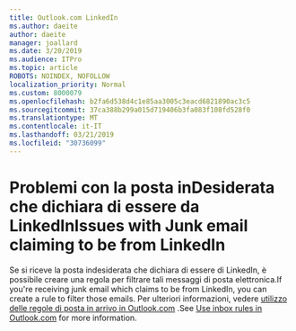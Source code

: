 ```yaml
---
title: Outlook.com LinkedIn
ms.author: daeite
author: daeite
manager: joallard
ms.date: 3/20/2019
ms.audience: ITPro
ms.topic: article
ROBOTS: NOINDEX, NOFOLLOW
localization_priority: Normal
ms.custom: 8000079
ms.openlocfilehash: b2fa6d538d4c1e85aa3005c3eacd6821890ac3c5
ms.sourcegitcommit: 37ca388b299a015d719406b3fa083f108fd528f0
ms.translationtype: MT
ms.contentlocale: it-IT
ms.lasthandoff: 03/21/2019
ms.locfileid: "30736099"
---
```

# <a name="issues-with-junk-email-claiming-to-be-from-linkedin"></a><span data-ttu-id="2e988-102">Problemi con la posta inDesiderata che dichiara di essere da LinkedIn</span><span class="sxs-lookup"><span data-stu-id="2e988-102">Issues with Junk email claiming to be from LinkedIn</span></span>

<span data-ttu-id="2e988-103">Se si riceve la posta indesiderata che dichiara di essere di LinkedIn, è possibile creare una regola per filtrare tali messaggi di posta elettronica.</span><span class="sxs-lookup"><span data-stu-id="2e988-103">If you're receiving junk email which claims to be from LinkedIn, you can create a rule to filter those emails.</span></span>
<span data-ttu-id="2e988-104">Per ulteriori informazioni, vedere [utilizzo delle regole di posta in arrivo in Outlook.com](https://aka.ms/OutlookComInboxRules) .</span><span class="sxs-lookup"><span data-stu-id="2e988-104">See [Use inbox rules in Outlook.com](https://aka.ms/OutlookComInboxRules) for more information.</span></span>


